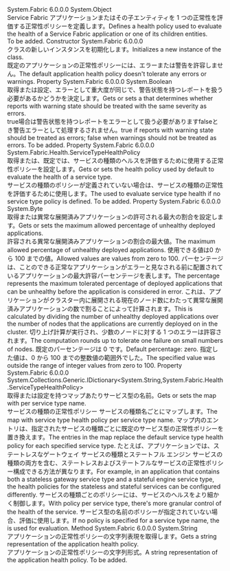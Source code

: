<Type Name="ApplicationHealthPolicy" FullName="System.Fabric.Health.ApplicationHealthPolicy">
  <TypeSignature Language="C#" Value="public class ApplicationHealthPolicy" />
  <TypeSignature Language="ILAsm" Value=".class public auto ansi beforefieldinit ApplicationHealthPolicy extends System.Object" />
  <TypeSignature Language="DocId" Value="T:System.Fabric.Health.ApplicationHealthPolicy" />
  <TypeSignature Language="VB.NET" Value="Public Class ApplicationHealthPolicy" />
  <TypeSignature Language="F#" Value="type ApplicationHealthPolicy = class" />
  <AssemblyInfo>
    <AssemblyName>System.Fabric</AssemblyName>
    <AssemblyVersion>6.0.0.0</AssemblyVersion>
  </AssemblyInfo>
  <Base>
    <BaseTypeName>System.Object</BaseTypeName>
  </Base>
  <Interfaces />
  <Docs>
    <summary>
      <para><span data-ttu-id="cee5a-101">Service Fabric アプリケーションまたはその子エンティティを 1 つの正常性を評価する正常性ポリシーを定義します。</span><span class="sxs-lookup"><span data-stu-id="cee5a-101">Defines a health policy used to evaluate the health of a Service Fabric application or one of its children entities.</span></span></para>
    </summary>
    <remarks>To be added.</remarks>
  </Docs>
  <Members>
    <Member MemberName=".ctor">
      <MemberSignature Language="C#" Value="public ApplicationHealthPolicy ();" />
      <MemberSignature Language="ILAsm" Value=".method public hidebysig specialname rtspecialname instance void .ctor() cil managed" />
      <MemberSignature Language="DocId" Value="M:System.Fabric.Health.ApplicationHealthPolicy.#ctor" />
      <MemberSignature Language="VB.NET" Value="Public Sub New ()" />
      <MemberType>Constructor</MemberType>
      <AssemblyInfo>
        <AssemblyName>System.Fabric</AssemblyName>
        <AssemblyVersion>6.0.0.0</AssemblyVersion>
      </AssemblyInfo>
      <Parameters />
      <Docs>
        <summary>
          <para><span data-ttu-id="cee5a-102"><see cref="T:System.Fabric.Health.ApplicationHealthPolicy" /> クラスの新しいインスタンスを初期化します。</span><span class="sxs-lookup"><span data-stu-id="cee5a-102">Initializes a new instance of the <see cref="T:System.Fabric.Health.ApplicationHealthPolicy" /> class.</span></span></para>
        </summary>
        <remarks><span data-ttu-id="cee5a-103">既定のアプリケーションの正常性ポリシーには、エラーまたは警告を許容しません。</span><span class="sxs-lookup"><span data-stu-id="cee5a-103">The default application health policy doesn't tolerate any errors or warnings.</span></span></remarks>
      </Docs>
    </Member>
    <Member MemberName="ConsiderWarningAsError">
      <MemberSignature Language="C#" Value="public bool ConsiderWarningAsError { get; set; }" />
      <MemberSignature Language="ILAsm" Value=".property instance bool ConsiderWarningAsError" />
      <MemberSignature Language="DocId" Value="P:System.Fabric.Health.ApplicationHealthPolicy.ConsiderWarningAsError" />
      <MemberSignature Language="VB.NET" Value="Public Property ConsiderWarningAsError As Boolean" />
      <MemberSignature Language="F#" Value="member this.ConsiderWarningAsError : bool with get, set" Usage="System.Fabric.Health.ApplicationHealthPolicy.ConsiderWarningAsError" />
      <MemberType>Property</MemberType>
      <AssemblyInfo>
        <AssemblyName>System.Fabric</AssemblyName>
        <AssemblyVersion>6.0.0.0</AssemblyVersion>
      </AssemblyInfo>
      <ReturnValue>
        <ReturnType>System.Boolean</ReturnType>
      </ReturnValue>
      <Docs>
        <summary>
          <para><span data-ttu-id="cee5a-104">取得または設定、<see cref="T:System.Boolean" />エラーとして重大度が同じで、警告状態を持つレポートを扱う必要があるかどうかを決定します。</span><span class="sxs-lookup"><span data-stu-id="cee5a-104">Gets or sets a <see cref="T:System.Boolean" /> that determines whether reports with warning state should be treated with the same severity as errors.</span></span></para>
        </summary>
        <value>
          <para>
            <span data-ttu-id="cee5a-105"><languageKeyword>true</languageKeyword>場合は警告状態を持つレポートをエラーとして扱う必要があります<languageKeyword>false</languageKeyword>とき警告エラーとして処理するされません。</span><span class="sxs-lookup"><span data-stu-id="cee5a-105"><languageKeyword>true</languageKeyword> if reports with warning state should be treated as errors; <languageKeyword>false</languageKeyword> when warnings should not be treated as errors.</span></span></para>
        </value>
        <remarks>To be added.</remarks>
      </Docs>
    </Member>
    <Member MemberName="DefaultServiceTypeHealthPolicy">
      <MemberSignature Language="C#" Value="public System.Fabric.Health.ServiceTypeHealthPolicy DefaultServiceTypeHealthPolicy { get; set; }" />
      <MemberSignature Language="ILAsm" Value=".property instance class System.Fabric.Health.ServiceTypeHealthPolicy DefaultServiceTypeHealthPolicy" />
      <MemberSignature Language="DocId" Value="P:System.Fabric.Health.ApplicationHealthPolicy.DefaultServiceTypeHealthPolicy" />
      <MemberSignature Language="VB.NET" Value="Public Property DefaultServiceTypeHealthPolicy As ServiceTypeHealthPolicy" />
      <MemberSignature Language="F#" Value="member this.DefaultServiceTypeHealthPolicy : System.Fabric.Health.ServiceTypeHealthPolicy with get, set" Usage="System.Fabric.Health.ApplicationHealthPolicy.DefaultServiceTypeHealthPolicy" />
      <MemberType>Property</MemberType>
      <AssemblyInfo>
        <AssemblyName>System.Fabric</AssemblyName>
        <AssemblyVersion>6.0.0.0</AssemblyVersion>
      </AssemblyInfo>
      <ReturnValue>
        <ReturnType>System.Fabric.Health.ServiceTypeHealthPolicy</ReturnType>
      </ReturnValue>
      <Docs>
        <summary>
          <para><span data-ttu-id="cee5a-106">取得または、既定では、サービスの種類のヘルスを評価するために使用する正常性ポリシーを設定します。</span><span class="sxs-lookup"><span data-stu-id="cee5a-106">Gets or sets the health policy used by default to evaluate the health of a service type.</span></span></para>
        </summary>
        <value>
          <para><span data-ttu-id="cee5a-107"><see cref="T:System.Fabric.Health.ServiceTypeHealthPolicy" />サービスの種類のポリシーが定義されていない場合は、サービスの種類の正常性を評価するために使用します。</span><span class="sxs-lookup"><span data-stu-id="cee5a-107">The <see cref="T:System.Fabric.Health.ServiceTypeHealthPolicy" /> used to evaluate service type health if no service type policy is defined.</span></span></para>
        </value>
        <remarks>To be added.</remarks>
      </Docs>
    </Member>
    <Member MemberName="MaxPercentUnhealthyDeployedApplications">
      <MemberSignature Language="C#" Value="public byte MaxPercentUnhealthyDeployedApplications { get; set; }" />
      <MemberSignature Language="ILAsm" Value=".property instance unsigned int8 MaxPercentUnhealthyDeployedApplications" />
      <MemberSignature Language="DocId" Value="P:System.Fabric.Health.ApplicationHealthPolicy.MaxPercentUnhealthyDeployedApplications" />
      <MemberSignature Language="VB.NET" Value="Public Property MaxPercentUnhealthyDeployedApplications As Byte" />
      <MemberSignature Language="F#" Value="member this.MaxPercentUnhealthyDeployedApplications : byte with get, set" Usage="System.Fabric.Health.ApplicationHealthPolicy.MaxPercentUnhealthyDeployedApplications" />
      <MemberType>Property</MemberType>
      <AssemblyInfo>
        <AssemblyName>System.Fabric</AssemblyName>
        <AssemblyVersion>6.0.0.0</AssemblyVersion>
      </AssemblyInfo>
      <ReturnValue>
        <ReturnType>System.Byte</ReturnType>
      </ReturnValue>
      <Docs>
        <summary>
          <para><span data-ttu-id="cee5a-108">取得または異常な展開済みアプリケーションの許可される最大の割合を設定します。</span><span class="sxs-lookup"><span data-stu-id="cee5a-108">Gets or sets the maximum allowed percentage of unhealthy deployed applications.</span></span></para>
        </summary>
        <value>
          <para><span data-ttu-id="cee5a-109">許容される異常な展開済みアプリケーションの割合の最大値。</span><span class="sxs-lookup"><span data-stu-id="cee5a-109">The maximum allowed percentage of unhealthy deployed applications.</span></span> <span data-ttu-id="cee5a-110">使用できる値は<see cref="T:System.Byte" />0 から 100 までの値。</span><span class="sxs-lookup"><span data-stu-id="cee5a-110">Allowed values are <see cref="T:System.Byte" /> values from zero to 100.</span></span></para>
        </value>
        <remarks>
          <para>
            <span data-ttu-id="cee5a-111">パーセンテージは、ことのできる正常なアプリケーションがエラーと見なされる前に配置されているアプリケーションの最大許容パーセンテージを表します。</span><span class="sxs-lookup"><span data-stu-id="cee5a-111">The percentage represents the maximum tolerated percentage of deployed applications that can be unhealthy before the application is considered in error.</span></span> <span data-ttu-id="cee5a-112">これは、アプリケーションがクラスター内に展開される現在のノード数にわたって異常な展開済みアプリケーションの数で割ることによって計算されます。</span><span class="sxs-lookup"><span data-stu-id="cee5a-112">This is calculated by dividing the number of unhealthy deployed applications over the number of nodes that the applications are currently deployed on in the cluster.</span></span>
            <span data-ttu-id="cee5a-113">切り上げ計算が実行され、少数のノードに対する 1 つのエラーは許容されます。</span><span class="sxs-lookup"><span data-stu-id="cee5a-113">The computation rounds up to tolerate one failure on small numbers of nodes.</span></span> <span data-ttu-id="cee5a-114">既定のパーセンテージは 0 です。</span><span class="sxs-lookup"><span data-stu-id="cee5a-114">Default percentage: zero.</span></span>
            </para>
        </remarks>
        <exception cref="T:System.ArgumentOutOfRangeException">
          <para><span data-ttu-id="cee5a-115">指定した値は、0 から 100 までの整数値の範囲外でした。</span><span class="sxs-lookup"><span data-stu-id="cee5a-115">The specified value was outside the range of integer values from zero to 100.</span></span></para>
        </exception>
      </Docs>
    </Member>
    <Member MemberName="ServiceTypeHealthPolicyMap">
      <MemberSignature Language="C#" Value="public System.Collections.Generic.IDictionary&lt;string,System.Fabric.Health.ServiceTypeHealthPolicy&gt; ServiceTypeHealthPolicyMap { get; }" />
      <MemberSignature Language="ILAsm" Value=".property instance class System.Collections.Generic.IDictionary`2&lt;string, class System.Fabric.Health.ServiceTypeHealthPolicy&gt; ServiceTypeHealthPolicyMap" />
      <MemberSignature Language="DocId" Value="P:System.Fabric.Health.ApplicationHealthPolicy.ServiceTypeHealthPolicyMap" />
      <MemberSignature Language="VB.NET" Value="Public ReadOnly Property ServiceTypeHealthPolicyMap As IDictionary(Of String, ServiceTypeHealthPolicy)" />
      <MemberSignature Language="F#" Value="member this.ServiceTypeHealthPolicyMap : System.Collections.Generic.IDictionary&lt;string, System.Fabric.Health.ServiceTypeHealthPolicy&gt;" Usage="System.Fabric.Health.ApplicationHealthPolicy.ServiceTypeHealthPolicyMap" />
      <MemberType>Property</MemberType>
      <AssemblyInfo>
        <AssemblyName>System.Fabric</AssemblyName>
        <AssemblyVersion>6.0.0.0</AssemblyVersion>
      </AssemblyInfo>
      <ReturnValue>
        <ReturnType>System.Collections.Generic.IDictionary&lt;System.String,System.Fabric.Health.ServiceTypeHealthPolicy&gt;</ReturnType>
      </ReturnValue>
      <Docs>
        <summary>
          <para><span data-ttu-id="cee5a-116">取得または設定を持つマップ<see cref="T:System.Fabric.Health.ServiceTypeHealthPolicy" />あたりサービス型の名前。</span><span class="sxs-lookup"><span data-stu-id="cee5a-116">Gets or sets the map with <see cref="T:System.Fabric.Health.ServiceTypeHealthPolicy" /> per service type name.</span></span> </para>
        </summary>
        <value>
          <para><span data-ttu-id="cee5a-117">サービスの種類の正常性ポリシー サービスの種類名ごとにマップします。</span><span class="sxs-lookup"><span data-stu-id="cee5a-117">The map with service type health policy per service type name.</span></span></para>
        </value>
        <remarks>
          <para><span data-ttu-id="cee5a-118">マップ内のエントリは、指定されたサービスの種類ごとに既定のサービス型の正常性ポリシーを置き換えます。</span><span class="sxs-lookup"><span data-stu-id="cee5a-118">The entries in the map replace the default service type health policy for each specified service type.</span></span>
            <span data-ttu-id="cee5a-119">たとえば、アプリケーションでは、ステートレスなゲートウェイ サービスの種類とステートフル エンジン サービスの種類の両方を含む、ステートレスおよびステートフルなサービスの正常性ポリシー構成できる方法が異なります。</span><span class="sxs-lookup"><span data-stu-id="cee5a-119">For example, in an application that contains both a stateless gateway service type and a stateful engine service type, the health policies for the stateless and stateful services can be configured differently.</span></span>
            <span data-ttu-id="cee5a-120">サービスの種類ごとのポリシーには、サービスのヘルスをより細かく制御します。</span><span class="sxs-lookup"><span data-stu-id="cee5a-120">With policy per service type, there's more granular control of the health of the service.</span></span>
            </para>
          <para><span data-ttu-id="cee5a-121">サービス型の名前のポリシーが指定されていない場合、<see cref="P:System.Fabric.Health.ApplicationHealthPolicy.DefaultServiceTypeHealthPolicy" />評価に使用します。</span><span class="sxs-lookup"><span data-stu-id="cee5a-121">If no policy is specified for a service type name, the <see cref="P:System.Fabric.Health.ApplicationHealthPolicy.DefaultServiceTypeHealthPolicy" /> is used for evaluation.</span></span>
            </para>
        </remarks>
      </Docs>
    </Member>
    <Member MemberName="ToString">
      <MemberSignature Language="C#" Value="public override string ToString ();" />
      <MemberSignature Language="ILAsm" Value=".method public hidebysig virtual instance string ToString() cil managed" />
      <MemberSignature Language="DocId" Value="M:System.Fabric.Health.ApplicationHealthPolicy.ToString" />
      <MemberSignature Language="VB.NET" Value="Public Overrides Function ToString () As String" />
      <MemberSignature Language="F#" Value="override this.ToString : unit -&gt; string" Usage="applicationHealthPolicy.ToString " />
      <MemberType>Method</MemberType>
      <AssemblyInfo>
        <AssemblyName>System.Fabric</AssemblyName>
        <AssemblyVersion>6.0.0.0</AssemblyVersion>
      </AssemblyInfo>
      <ReturnValue>
        <ReturnType>System.String</ReturnType>
      </ReturnValue>
      <Parameters />
      <Docs>
        <summary>
            <span data-ttu-id="cee5a-122">アプリケーションの正常性ポリシーの文字列表現を取得します。</span><span class="sxs-lookup"><span data-stu-id="cee5a-122">Gets a string representation of the application health policy.</span></span>
            </summary>
        <returns><span data-ttu-id="cee5a-123">アプリケーションの正常性ポリシーの文字列形式。</span><span class="sxs-lookup"><span data-stu-id="cee5a-123">A string representation of the application health policy.</span></span></returns>
        <remarks>To be added.</remarks>
      </Docs>
    </Member>
  </Members>
</Type>